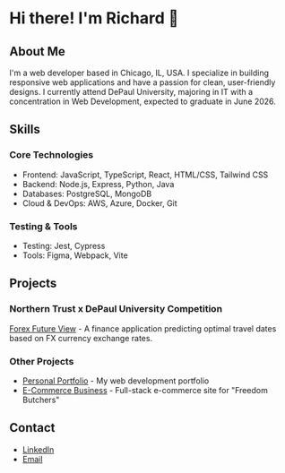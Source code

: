 # Hi there! I'm Richard 👋

## About Me
I'm a web developer based in Chicago, IL, USA. I specialize in building responsive web applications and have a passion for clean, user-friendly designs. I currently attend DePaul University, majoring in IT with a concentration in Web Development, expected to graduate in June 2026.

## Skills

### Core Technologies
- Frontend: JavaScript, TypeScript, React, HTML/CSS, Tailwind CSS
- Backend: Node.js, Express, Python, Java
- Databases: PostgreSQL, MongoDB
- Cloud & DevOps: AWS, Azure, Docker, Git

### Testing & Tools
- Testing: Jest, Cypress
- Tools: Figma, Webpack, Vite

## Projects

### Northern Trust x DePaul University Competition
[Forex Future View](https://depaul-northern-trust-hackathon.vercel.app/) - A finance application predicting optimal travel dates based on FX currency exchange rates.

### Other Projects
- [Personal Portfolio](https://github.com/RichardLechko/React-Resume) - My web development portfolio
- [E-Commerce Business](https://github.com/RichardLechko/superior-sphere) - Full-stack e-commerce site for "Freedom Butchers"

## Contact
- [LinkedIn](https://www.linkedin.com/in/richard-lechko/)
- [Email](mailto:richardlechko@gmail.com)
